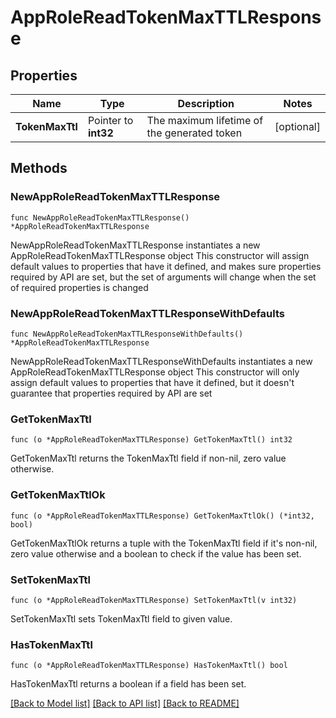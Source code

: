 # AppRoleReadTokenMaxTTLResponse


## Properties

Name | Type | Description | Notes
------------ | ------------- | ------------- | -------------
**TokenMaxTtl** | Pointer to **int32** | The maximum lifetime of the generated token | [optional] 



## Methods


### NewAppRoleReadTokenMaxTTLResponse

`func NewAppRoleReadTokenMaxTTLResponse() *AppRoleReadTokenMaxTTLResponse`

NewAppRoleReadTokenMaxTTLResponse instantiates a new AppRoleReadTokenMaxTTLResponse object
This constructor will assign default values to properties that have it defined,
and makes sure properties required by API are set, but the set of arguments
will change when the set of required properties is changed

### NewAppRoleReadTokenMaxTTLResponseWithDefaults

`func NewAppRoleReadTokenMaxTTLResponseWithDefaults() *AppRoleReadTokenMaxTTLResponse`

NewAppRoleReadTokenMaxTTLResponseWithDefaults instantiates a new AppRoleReadTokenMaxTTLResponse object
This constructor will only assign default values to properties that have it defined,
but it doesn't guarantee that properties required by API are set


### GetTokenMaxTtl

`func (o *AppRoleReadTokenMaxTTLResponse) GetTokenMaxTtl() int32`

GetTokenMaxTtl returns the TokenMaxTtl field if non-nil, zero value otherwise.

### GetTokenMaxTtlOk

`func (o *AppRoleReadTokenMaxTTLResponse) GetTokenMaxTtlOk() (*int32, bool)`

GetTokenMaxTtlOk returns a tuple with the TokenMaxTtl field if it's non-nil, zero value otherwise
and a boolean to check if the value has been set.

### SetTokenMaxTtl

`func (o *AppRoleReadTokenMaxTTLResponse) SetTokenMaxTtl(v int32)`

SetTokenMaxTtl sets TokenMaxTtl field to given value.


### HasTokenMaxTtl

`func (o *AppRoleReadTokenMaxTTLResponse) HasTokenMaxTtl() bool`

HasTokenMaxTtl returns a boolean if a field has been set.









[[Back to Model list]](../README.md#documentation-for-models) [[Back to API list]](../README.md#documentation-for-api-endpoints) [[Back to README]](../README.md)


